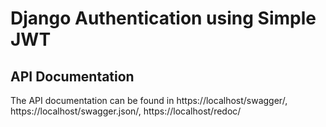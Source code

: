 # Django Authentication using Simple JWT

## API Documentation
The API documentation can be found in https://localhost/swagger/, https://localhost/swagger.json/,  https://localhost/redoc/


